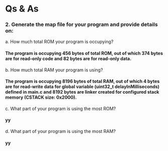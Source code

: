 # Qs & As 
### 2. Generate the map file for your program and provide details on:  

a. How much total ROM your program is occupying?
####   The program is occupying 456 bytes of total ROM, out of which 374 bytes are for read-only code and 82 bytes are for read-only data.

b. How much total RAM your program is using?  
####   The program is occupying 8196 bytes of total RAM, out of which 4 bytes are for read-write data for global variable (uint32_t delayInMilliseconds) defined in main.c and 8192 bytes are linker created for configured stack memory (CSTACK size: 0x2000).

c. What part of your program is using the most ROM?  
#### yy  

d. What part of your program is using the most RAM?  
#### yy

